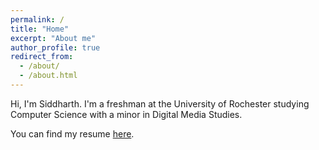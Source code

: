 ```yaml
---
permalink: /
title: "Home"
excerpt: "About me"
author_profile: true
redirect_from: 
  - /about/
  - /about.html
---
```


Hi, I'm Siddharth. I'm a freshman at the University of Rochester studying Computer Science with a minor in Digital Media Studies. 

You can find my resume [here]([https://drive.google.com/file/d/1G4-0faQxiGSiUuLRaiiJTx_jNHTDSxjf/view?usp=sharing](https://docs.google.com/document/d/1d3ELXbMblf_XIy4bvAF7IFXBAoN_JqZE/edit?usp=sharing&ouid=110044745959161166474&rtpof=true&sd=true)https://docs.google.com/document/d/1d3ELXbMblf_XIy4bvAF7IFXBAoN_JqZE/edit?usp=sharing&ouid=110044745959161166474&rtpof=true&sd=true). 
